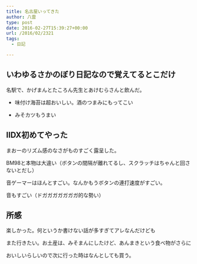 ```yaml
---
title: 名古屋いってきた
author: 八雲
type: post
date: 2016-02-27T15:39:27+00:00
url: /2016/02/2321
tags:
  - 日記

---
```

## いわゆるさかのぼり日記なので覚えてるとこだけ

名駅で、かげまんとたころん先生とあけむらさんと飲んだ。
  
* 味付け海苔は超おいしい。酒のつまみにもってこい
  
* みそカツもうまい

## IIDX初めてやった

まおーのリズム感のなさがものすごく露呈した。
  
BM98と本物は大違い（ボタンの間隔が離れてるし、スクラッチはちゃんと回さないとだし）
  
音ゲーマーはほんとすごい。なんかもうボタンの連打速度がすごい。
  
音もすごい（ドガガガガガガガ的な勢い）

## 所感

楽しかった。何というか書けない話が多すぎてアレなんだけども
  
また行きたい。お土産は、みそまんにしたけど、あんまきという食べ物がさらに
  
おいしいらしいので次に行った時はなんとしても買う。
